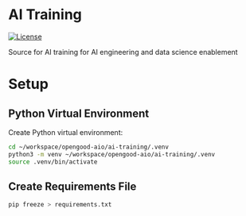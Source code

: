 # AI Training

[![License](https://img.shields.io/badge/license-MIT-blue.svg)](https://raw.githubusercontent.com/opengood-aio/ai-training/master/LICENSE)

Source for AI training for AI engineering and data science enablement

# Setup

## Python Virtual Environment

Create Python virtual environment:

```bash
cd ~/workspace/opengood-aio/ai-training/.venv
python3 -m venv ~/workspace/opengood-aio/ai-training/.venv
source .venv/bin/activate
```

## Create Requirements File

```bash
pip freeze > requirements.txt
```
